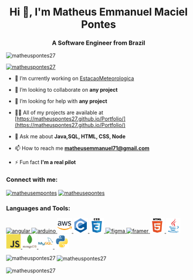 <h1 align="center">Hi 👋, I'm Matheus Emmanuel Maciel Pontes</h1>
<h3 align="center">A Software Engineer from Brazil</h3>

<p align="left"> <img src="https://komarev.com/ghpvc/?username=matheuspontes27&label=Profile%20views&color=0e75b6&style=flat" alt="matheuspontes27" /> </p>

<p align="left"> <a href="https://github.com/ryo-ma/github-profile-trophy"><img src="https://github-profile-trophy.vercel.app/?username=matheuspontes27" alt="matheuspontes27" /></a> </p>

- 🔭 I’m currently working on [EstacaoMeteorologica](https://github.com/MatheusPontes27/EstacaoMeteorologica)

- 👯 I’m looking to collaborate on **any project**

- 🤝 I’m looking for help with **any project**

- 👨‍💻 All of my projects are available at [https://matheuspontes27.github.io/Portfolio/](https://matheuspontes27.github.io/Portfolio/)

- 💬 Ask me about **Java,SQL, HTML, CSS, Node**

- 📫 How to reach me **matheusemmanuel71@gmail.com**

- ⚡ Fun fact **I'm a real pilot**

<h3 align="left">Connect with me:</h3>
<p align="left">
<a href="https://linkedin.com/in/matheusempontes" target="blank"><img align="center" src="https://raw.githubusercontent.com/rahuldkjain/github-profile-readme-generator/master/src/images/icons/Social/linked-in-alt.svg" alt="matheusempontes" height="30" width="40" /></a>
<a href="https://instagram.com/matheusepontes" target="blank"><img align="center" src="https://raw.githubusercontent.com/rahuldkjain/github-profile-readme-generator/master/src/images/icons/Social/instagram.svg" alt="matheusepontes" height="30" width="40" /></a>
</p>

<h3 align="left">Languages and Tools:</h3>
<p align="left"> <a href="https://angular.io" target="_blank" rel="noreferrer"> <img src="https://angular.io/assets/images/logos/angular/angular.svg" alt="angular" width="40" height="40"/> </a> <a href="https://www.arduino.cc/" target="_blank" rel="noreferrer"> <img src="https://cdn.worldvectorlogo.com/logos/arduino-1.svg" alt="arduino" width="40" height="40"/> </a> <a href="https://aws.amazon.com" target="_blank" rel="noreferrer"> <img src="https://raw.githubusercontent.com/devicons/devicon/master/icons/amazonwebservices/amazonwebservices-original-wordmark.svg" alt="aws" width="40" height="40"/> </a> <a href="https://www.cprogramming.com/" target="_blank" rel="noreferrer"> <img src="https://raw.githubusercontent.com/devicons/devicon/master/icons/c/c-original.svg" alt="c" width="40" height="40"/> </a> <a href="https://www.w3schools.com/css/" target="_blank" rel="noreferrer"> <img src="https://raw.githubusercontent.com/devicons/devicon/master/icons/css3/css3-original-wordmark.svg" alt="css3" width="40" height="40"/> </a> <a href="https://www.figma.com/" target="_blank" rel="noreferrer"> <img src="https://www.vectorlogo.zone/logos/figma/figma-icon.svg" alt="figma" width="40" height="40"/> </a> <a href="https://www.framer.com/" target="_blank" rel="noreferrer"> <img src="https://www.vectorlogo.zone/logos/framer/framer-icon.svg" alt="framer" width="40" height="40"/> </a> <a href="https://www.w3.org/html/" target="_blank" rel="noreferrer"> <img src="https://raw.githubusercontent.com/devicons/devicon/master/icons/html5/html5-original-wordmark.svg" alt="html5" width="40" height="40"/> </a> <a href="https://www.java.com" target="_blank" rel="noreferrer"> <img src="https://raw.githubusercontent.com/devicons/devicon/master/icons/java/java-original.svg" alt="java" width="40" height="40"/> </a> <a href="https://developer.mozilla.org/en-US/docs/Web/JavaScript" target="_blank" rel="noreferrer"> <img src="https://raw.githubusercontent.com/devicons/devicon/master/icons/javascript/javascript-original.svg" alt="javascript" width="40" height="40"/> </a> <a href="https://www.mongodb.com/" target="_blank" rel="noreferrer"> <img src="https://raw.githubusercontent.com/devicons/devicon/master/icons/mongodb/mongodb-original-wordmark.svg" alt="mongodb" width="40" height="40"/> </a> <a href="https://www.mysql.com/" target="_blank" rel="noreferrer"> <img src="https://raw.githubusercontent.com/devicons/devicon/master/icons/mysql/mysql-original-wordmark.svg" alt="mysql" width="40" height="40"/> </a> <a href="https://www.python.org" target="_blank" rel="noreferrer"> <img src="https://raw.githubusercontent.com/devicons/devicon/master/icons/python/python-original.svg" alt="python" width="40" height="40"/> </a> </p>

<p><img align="left" src="https://github-readme-stats.vercel.app/api/top-langs?username=matheuspontes27&show_icons=true&locale=en&layout=compact" alt="matheuspontes27" /></p>

<p>&nbsp;<img align="center" src="https://github-readme-stats.vercel.app/api?username=matheuspontes27&show_icons=true&locale=en" alt="matheuspontes27" /></p>

<p><img align="center" src="https://github-readme-streak-stats.herokuapp.com/?user=matheuspontes27&" alt="matheuspontes27" /></p>
